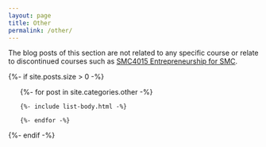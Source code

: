 ```yaml
---
layout: page
title: Other
permalink: /other/
---
```



The blog posts of this section are not related to any specific course or relate to discontinued courses such as [SMC4015 Entrepreneurship for SMC](https://web.archive.org/web/20210420053930/https://www.ntnu.edu/studies/courses/SMC4015). 


{%- if site.posts.size > 0 -%}

  <!-- <h2 class="post-list-heading">{{ page.list_title | default: "Posts" }}</h2> -->
  <ul class="post-list">
    {%- for post in site.categories.other -%}

    {%- include list-body.html -%}

    {%- endfor -%}

  </ul>
  {%- endif -%}
